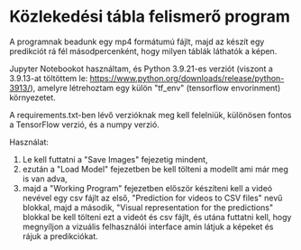 # Közlekedési tábla felismerő program

A programnak beadunk egy mp4 formátumú fájlt, majd az készít egy predikciót rá fél másodpercenként, hogy milyen táblák láthatók a képen.

Jupyter Notebookot használtam, és Python 3.9.21-es verziót (viszont a 3.9.13-at töltöttem le: https://www.python.org/downloads/release/python-3913/), amelyre létrehoztam egy külön "tf_env" (tensorflow envorinment) környezetet. 

A requirements.txt-ben lévő verzióknak meg kell felelniük, különösen fontos a TensorFlow verzió, és a numpy verzió.

Használat:
1. Le kell futtatni a "Save Images" fejezetig mindent,
2. ezután a "Load Model" fejezetben be kell tölteni a modellt ami már meg is van adva,
3. majd a "Working Program" fejezetben először készíteni kell a videó nevével egy csv fájlt az első, "Prediction for videos to CSV files" nevű blokkal, majd a második, "Visual representation for the predictions" blokkal be kell tölteni ezt a videót és csv fájlt, és utána futtatni kell, hogy megnyíljon a vizuális felhasználói interface amin látjuk a képeket és rájuk a predikciókat.

